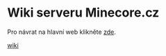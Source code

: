 # Wiki serveru Minecore.cz
Pro návrat na hlavní web klikněte [zde](https://minecore.cz).

[wiki](https://ownercz.github.io/minecore-wiki/)
